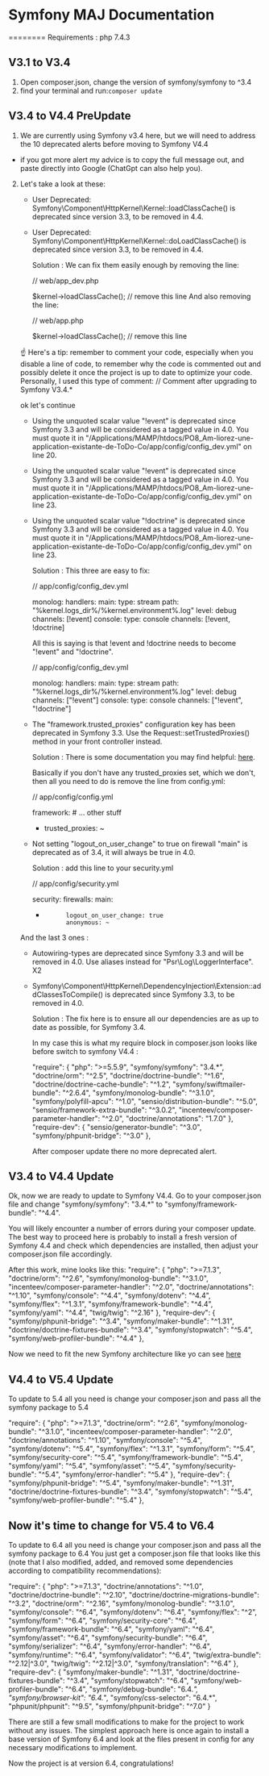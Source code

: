 # Symfony MAJ Documentation
========
Requirements :
php 7.4.3 


## V3.1 to V3.4
  1. Open composer.json, change the version of symfony/symfony to ^3.4
  2. find your terminal and run:`composer update`

## V3.4 to V4.4 PreUpdate
  1. We are currently using Symfony v3.4 here, but we will need to address the 10 deprecated alerts before moving to Symfony V4.4
  * if you got more alert my advice is to copy the full message out, and paste directly into Google (ChatGpt can also help you).
  2. Let's take a look at these:

      - User Deprecated: Symfony\Component\HttpKernel\Kernel::loadClassCache() is deprecated since version 3.3, to be removed in 4.4.
      - User Deprecated: Symfony\Component\HttpKernel\Kernel::doLoadClassCache() is deprecated since version 3.3, to be removed in 4.4. 

        Solution : We can fix them easily enough by removing the line:

        // web/app_dev.php

        $kernel->loadClassCache(); // remove this line
        And also removing the line:

        // web/app.php

        $kernel->loadClassCache(); // remove this line

       ☝️ Here's a tip: remember to comment your code, especially when you disable a line of code, to remember why the code is commented out and possibly delete it once the project is up to date to optimize your code.
       Personally, I used this type of comment:
       // Comment after upgrading to Symfony V3.4.*

      ok let's continue

      - Using the unquoted scalar value "!event" is deprecated since Symfony 3.3 and will be considered as a tagged value in 4.0. You must quote it in "/Applications/MAMP/htdocs/PO8_Am-liorez-une-application-existante-de-ToDo-Co/app/config/config_dev.yml" on line 20.

      - Using the unquoted scalar value "!event" is deprecated since Symfony 3.3 and will be considered as a tagged value in 4.0. You must quote it in "/Applications/MAMP/htdocs/PO8_Am-liorez-une-application-existante-de-ToDo-Co/app/config/config_dev.yml" on line 23.

      - Using the unquoted scalar value "!doctrine" is deprecated since Symfony 3.3 and will be considered as a tagged value in 4.0. You must quote it in "/Applications/MAMP/htdocs/PO8_Am-liorez-une-application-existante-de-ToDo-Co/app/config/config_dev.yml" on line 23.

        Solution : This three are easy to fix:

        // app/config/config_dev.yml

        monolog:
            handlers:
                main:
                    type: stream
                    path: "%kernel.logs_dir%/%kernel.environment%.log"
                    level: debug
                    channels: [!event]
                console:
                    type:   console
                    channels: [!event, !doctrine]

        All this is saying is that !event and !doctrine needs to become "!event" and "!doctrine".

        // app/config/config_dev.yml

        monolog:
            handlers:
                main:
                    type: stream
                    path: "%kernel.logs_dir%/%kernel.environment%.log"
                    level: debug
                    channels: ["!event"]
                console:
                    type:   console
                    channels: ["!event", "!doctrine"]

      - The "framework.trusted_proxies" configuration key has been deprecated in Symfony 3.3. Use the Request::setTrustedProxies() method in your front controller instead.

        Solution : There is some documentation you may find helpful: [here](https://symfony.com/blog/fixing-the-trusted-proxies-configuration-for-symfony-3-3).

        Basically if you don't have any trusted_proxies set, which we don't, then all you need to do is remove the line from config.yml:

        // app/config/config.yml

        framework:
            # ... other stuff
        -    trusted_proxies: ~

      - Not setting "logout_on_user_change" to true on firewall "main" is deprecated as of 3.4, it will always be true in 4.0.

        Solution : add this line to your security.yml

        // app/config/security.yml

        security:
            firewalls:
                main:
        +           logout_on_user_change: true
                    anonymous: ~

      And the last 3 ones :
      - Autowiring-types are deprecated since Symfony 3.3 and will be removed in 4.0. Use aliases instead for "Psr\Log\LoggerInterface". X2

      - Symfony\Component\HttpKernel\DependencyInjection\Extension::addClassesToCompile() is deprecated since Symfony 3.3, to be removed in 4.0.

        Solution : The fix here is to ensure all our dependencies are as up to date as possible, for Symfony 3.4.

        In my case this is what my require block in composer.json looks like before switch to symfony V4.4 :

        "require": {
            "php": ">=5.5.9",
            "symfony/symfony": "3.4.*",
            "doctrine/orm": "^2.5",
            "doctrine/doctrine-bundle": "^1.6",
            "doctrine/doctrine-cache-bundle": "^1.2",
            "symfony/swiftmailer-bundle": "^2.6.4",
            "symfony/monolog-bundle": "^3.1.0",
            "symfony/polyfill-apcu": "^1.0",
            "sensio/distribution-bundle": "^5.0",
            "sensio/framework-extra-bundle": "^3.0.2",
            "incenteev/composer-parameter-handler": "^2.0",
            "doctrine/annotations": "1.7.0"
        },
        "require-dev": {
            "sensio/generator-bundle": "^3.0",
            "symfony/phpunit-bridge": "^3.0"
        },

        After composer update there no more deprecated alert.

## V3.4 to V4.4 Update
Ok, now we are ready to update to Symfony V4.4. Go to your composer.json file and change "symfony/symfony": "3.4.*" to "symfony/framework-bundle": "^4.4".

You will likely encounter a number of errors during your composer update. The best way to proceed here is probably to install a fresh version of Symfony 4.4 and check which dependencies are installed, then adjust your composer.json file accordingly.

After this work, mine looks like this:
    "require": {
        "php": ">=7.1.3",
        "doctrine/orm": "^2.6",
        "symfony/monolog-bundle": "^3.1.0",
        "incenteev/composer-parameter-handler": "^2.0",
        "doctrine/annotations": "^1.10",
        "symfony/console": "^4.4",
        "symfony/dotenv": "^4.4",
        "symfony/flex": "^1.3.1",
        "symfony/framework-bundle": "^4.4",
        "symfony/yaml": "^4.4",
        "twig/twig": "^2.16"
    },
    "require-dev": {
        "symfony/phpunit-bridge": "^3.4",
        "symfony/maker-bundle": "^1.31",
        "doctrine/doctrine-fixtures-bundle": "^3.4",
        "symfony/stopwatch": "^5.4",
        "symfony/web-profiler-bundle": "^4.4"
    },

Now we need to fit the new Symfony architecture like yo can see [here](https://github.com/symfony/symfony/blob/4.4/UPGRADE-4.0.md)

## V4.4 to V5.4 Update
To update to 5.4 all you need is change your composer.json and pass all the symfony package to 5.4

"require": {
        "php": ">=7.1.3",
        "doctrine/orm": "^2.6",
        "symfony/monolog-bundle": "^3.1.0",
        "incenteev/composer-parameter-handler": "^2.0",
        "doctrine/annotations": "^1.10",
        "symfony/console": "^5.4",
        "symfony/dotenv": "^5.4",
        "symfony/flex": "^1.3.1",
        "symfony/form": "^5.4",
        "symfony/security-core": "^5.4",
        "symfony/framework-bundle": "^5.4",
        "symfony/yaml": "^5.4",
        "symfony/asset": "^5.4",
        "symfony/security-bundle": "^5.4",
        "symfony/error-handler": "^5.4"
    },
    "require-dev": {
        "symfony/phpunit-bridge": "^5.4",
        "symfony/maker-bundle": "^1.31",
        "doctrine/doctrine-fixtures-bundle": "^3.4",
        "symfony/stopwatch": "^5.4",
        "symfony/web-profiler-bundle": "^5.4"
    },


## Now it's time to change for V5.4 to V6.4
To update to 6.4 all you need is change your composer.json and pass all the symfony package to 6.4
You just get a composer.json file that looks like this (note that I also modified, added, and removed some dependencies according to compatibility recommendations):

"require": {
    "php": ">=7.1.3",
    "doctrine/annotations": "^1.0",
    "doctrine/doctrine-bundle": "^2.10",
    "doctrine/doctrine-migrations-bundle": "^3.2",
    "doctrine/orm": "^2.16",
    "symfony/monolog-bundle": "^3.1.0",
    "symfony/console": "^6.4",
    "symfony/dotenv": "^6.4",
    "symfony/flex": "^2",
    "symfony/form": "^6.4",
    "symfony/security-core": "^6.4",
    "symfony/framework-bundle": "^6.4",
    "symfony/yaml": "^6.4",
    "symfony/asset": "^6.4",
    "symfony/security-bundle": "^6.4",
    "symfony/serializer": "^6.4",
    "symfony/error-handler": "^6.4",
    "symfony/runtime": "^6.4",
    "symfony/validator": "^6.4",
    "twig/extra-bundle": "^2.12|^3.0",
    "twig/twig": "^2.12|^3.0",
    "symfony/translation": "^6.4"
},
"require-dev": {
    "symfony/maker-bundle": "^1.31",
    "doctrine/doctrine-fixtures-bundle": "^3.4",
    "symfony/stopwatch": "^6.4",
    "symfony/web-profiler-bundle": "^6.4",
    "symfony/debug-bundle": "6.4.*",
    "symfony/browser-kit": "6.4.*",
    "symfony/css-selector": "6.4.*",
    "phpunit/phpunit": "^9.5",
    "symfony/phpunit-bridge": "^7.0"
}

There are still a few small modifications to make for the project to work without any issues. The simplest approach here is once again to install a base version of Symfony 6.4 and look at the files present in config for any necessary modifications to implement.

Now the project is at version 6.4, congratulations!
    